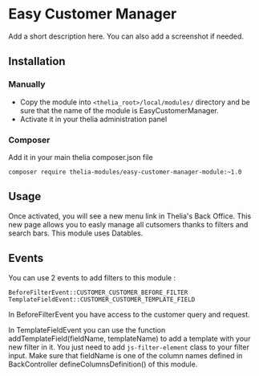 # Easy Customer Manager

Add a short description here. You can also add a screenshot if needed.

## Installation

### Manually

* Copy the module into ```<thelia_root>/local/modules/``` directory and be sure that the name of the module is EasyCustomerManager.
* Activate it in your thelia administration panel

### Composer

Add it in your main thelia composer.json file

```
composer require thelia-modules/easy-customer-manager-module:~1.0
```

## Usage

Once activated, you will see a new menu link in Thelia's Back Office. This new page allows you to easly manage all cutsomers
thanks to filters and search bars. This module uses Datables.

## Events

You can use 2 events to add filters to this module : 

```
BeforeFilterEvent::CUSTOMER_CUSTOMER_BEFORE_FILTER
TemplateFieldEvent::CUSTOMER_CUSTOMER_TEMPLATE_FIELD
```

In BeforeFilterEvent you have access to the customer query and request.

In TemplateFieldEvent you can use the function addTemplateField(fieldName, templateName) 
to add a template with your new filter in it. You just need to add `js-filter-element` class to your filter input.
Make sure that fieldName is one of the column names defined in BackController defineColumnsDefinition() of this module. 